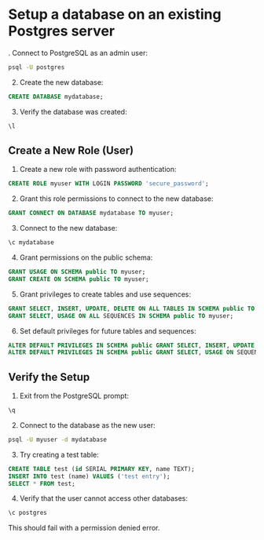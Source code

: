 # Setup a database on an existing Postgres server

. Connect to PostgreSQL as an admin user:

```bash
psql -U postgres
```

2. Create the new database:

```sql
CREATE DATABASE mydatabase;
```

3. Verify the database was created:

```sql
\l
```

## Create a New Role (User)

1. Create a new role with password authentication:

```sql
CREATE ROLE myuser WITH LOGIN PASSWORD 'secure_password';
```

2. Grant this role permissions to connect to the new database:

```sql
GRANT CONNECT ON DATABASE mydatabase TO myuser;
```

3. Connect to the new database:

```sql
\c mydatabase
```

4. Grant permissions on the public schema:

```sql
GRANT USAGE ON SCHEMA public TO myuser;
GRANT CREATE ON SCHEMA public TO myuser;
```

5. Grant privileges to create tables and use sequences:

```sql
GRANT SELECT, INSERT, UPDATE, DELETE ON ALL TABLES IN SCHEMA public TO myuser;
GRANT SELECT, USAGE ON ALL SEQUENCES IN SCHEMA public TO myuser;
```

6. Set default privileges for future tables and sequences:

```sql
ALTER DEFAULT PRIVILEGES IN SCHEMA public GRANT SELECT, INSERT, UPDATE, DELETE ON TABLES TO myuser;
ALTER DEFAULT PRIVILEGES IN SCHEMA public GRANT SELECT, USAGE ON SEQUENCES TO myuser;
```

## Verify the Setup

1. Exit from the PostgreSQL prompt:

```sql
\q
```

2. Connect to the database as the new user:

```bash
psql -U myuser -d mydatabase
```

3. Try creating a test table:

```sql
CREATE TABLE test (id SERIAL PRIMARY KEY, name TEXT);
INSERT INTO test (name) VALUES ('test entry');
SELECT * FROM test;
```

4. Verify that the user cannot access other databases:

```sql
\c postgres
```
This should fail with a permission denied error.
